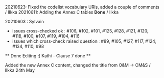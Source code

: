 20210623: Fixed the codelist vocabulary URIs, added a couple of comments / Ilkka
20210611: Adding the Annex C tables **Done** / Ilkka

20210603 : Sylvain
- issues cross-checked ok : #106, #102, #101, #125, #128, #121, #120, #118, #100, #107, #119, #104, #116
- issues which cross-check raised question : #89, #105, #127, #117, #124, #134, #110, #98

** Done Editing :) Kathi - Clause 7 done  **

Added the new Annex C content, changed the title from O&M -> OM&S / Ilkka 24th May
